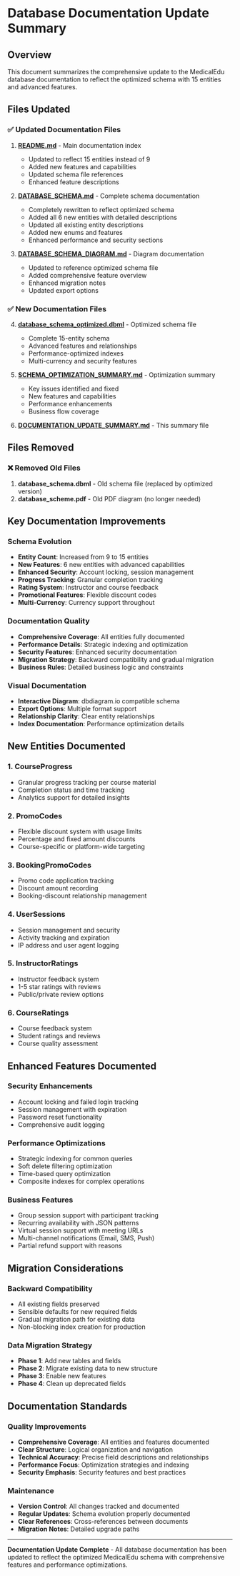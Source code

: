 # Database Documentation Update Summary

## Overview

This document summarizes the comprehensive update to the MedicalEdu database documentation to reflect the optimized schema with 15 entities and advanced features.

## Files Updated

### ✅ Updated Documentation Files

1. **[README.md](README.md)** - Main documentation index
   - Updated to reflect 15 entities instead of 9
   - Added new features and capabilities
   - Updated schema file references
   - Enhanced feature descriptions

2. **[DATABASE_SCHEMA.md](DATABASE_SCHEMA.md)** - Complete schema documentation
   - Completely rewritten to reflect optimized schema
   - Added all 6 new entities with detailed descriptions
   - Updated all existing entity descriptions
   - Added new enums and features
   - Enhanced performance and security sections

3. **[DATABASE_SCHEMA_DIAGRAM.md](DATABASE_SCHEMA_DIAGRAM.md)** - Diagram documentation
   - Updated to reference optimized schema file
   - Added comprehensive feature overview
   - Enhanced migration notes
   - Updated export options

### ✅ New Documentation Files

4. **[database_schema_optimized.dbml](database_schema_optimized.dbml)** - Optimized schema file
   - Complete 15-entity schema
   - Advanced features and relationships
   - Performance-optimized indexes
   - Multi-currency and security features

5. **[SCHEMA_OPTIMIZATION_SUMMARY.md](SCHEMA_OPTIMIZATION_SUMMARY.md)** - Optimization summary
   - Key issues identified and fixed
   - New features and capabilities
   - Performance enhancements
   - Business flow coverage

6. **[DOCUMENTATION_UPDATE_SUMMARY.md](DOCUMENTATION_UPDATE_SUMMARY.md)** - This summary file

## Files Removed

### ❌ Removed Old Files

1. **database_schema.dbml** - Old schema file (replaced by optimized version)
2. **database_scheme.pdf** - Old PDF diagram (no longer needed)

## Key Documentation Improvements

### Schema Evolution
- **Entity Count**: Increased from 9 to 15 entities
- **New Features**: 6 new entities with advanced capabilities
- **Enhanced Security**: Account locking, session management
- **Progress Tracking**: Granular completion tracking
- **Rating System**: Instructor and course feedback
- **Promotional Features**: Flexible discount codes
- **Multi-Currency**: Currency support throughout

### Documentation Quality
- **Comprehensive Coverage**: All entities fully documented
- **Performance Details**: Strategic indexing and optimization
- **Security Features**: Enhanced security documentation
- **Migration Strategy**: Backward compatibility and gradual migration
- **Business Rules**: Detailed business logic and constraints

### Visual Documentation
- **Interactive Diagram**: dbdiagram.io compatible schema
- **Export Options**: Multiple format support
- **Relationship Clarity**: Clear entity relationships
- **Index Documentation**: Performance optimization details

## New Entities Documented

### 1. CourseProgress
- Granular progress tracking per course material
- Completion status and time tracking
- Analytics support for detailed insights

### 2. PromoCodes
- Flexible discount system with usage limits
- Percentage and fixed amount discounts
- Course-specific or platform-wide targeting

### 3. BookingPromoCodes
- Promo code application tracking
- Discount amount recording
- Booking-discount relationship management

### 4. UserSessions
- Session management and security
- Activity tracking and expiration
- IP address and user agent logging

### 5. InstructorRatings
- Instructor feedback system
- 1-5 star ratings with reviews
- Public/private review options

### 6. CourseRatings
- Course feedback system
- Student ratings and reviews
- Course quality assessment

## Enhanced Features Documented

### Security Enhancements
- Account locking and failed login tracking
- Session management with expiration
- Password reset functionality
- Comprehensive audit logging

### Performance Optimizations
- Strategic indexing for common queries
- Soft delete filtering optimization
- Time-based query optimization
- Composite indexes for complex operations

### Business Features
- Group session support with participant tracking
- Recurring availability with JSON patterns
- Virtual session support with meeting URLs
- Multi-channel notifications (Email, SMS, Push)
- Partial refund support with reasons

## Migration Considerations

### Backward Compatibility
- All existing fields preserved
- Sensible defaults for new required fields
- Gradual migration path for existing data
- Non-blocking index creation for production

### Data Migration Strategy
- **Phase 1**: Add new tables and fields
- **Phase 2**: Migrate existing data to new structure
- **Phase 3**: Enable new features
- **Phase 4**: Clean up deprecated fields

## Documentation Standards

### Quality Improvements
- **Comprehensive Coverage**: All entities and features documented
- **Clear Structure**: Logical organization and navigation
- **Technical Accuracy**: Precise field descriptions and relationships
- **Performance Focus**: Optimization strategies and indexing
- **Security Emphasis**: Security features and best practices

### Maintenance
- **Version Control**: All changes tracked and documented
- **Regular Updates**: Schema evolution properly documented
- **Clear References**: Cross-references between documents
- **Migration Notes**: Detailed upgrade paths

---

**Documentation Update Complete** - All database documentation has been updated to reflect the optimized MedicalEdu schema with comprehensive features and performance optimizations. 